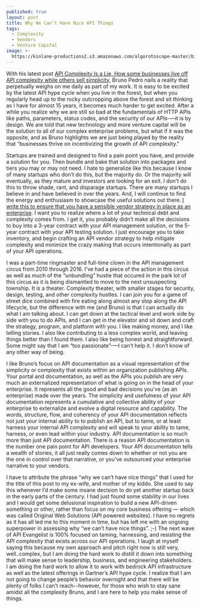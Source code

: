 ```yaml
---
published: true
layout: post
title: Why We Can’t Have Nice API Things
tags:
  - Complexity
  - Vendors
  - Venture Capital
image: >-
  https://kinlane-productions2.s3.amazonaws.com/algorotoscope-master/birth-of-a-nation-old-small-town-buildings.jpeg
---
```

With his latest post [API Complexity Is a Lie, How some businesses live off API complexity while others sell simplicity](https://apichangelog.substack.com/p/api-complexity-is-a-lie), Bruno Pedro nails a reality that perpetually weighs on me daily as part of my work. It is easy to be excited by the latest API hype cycle when you live in the forest, but when you regularly head up to the rocky outcropping above the forest and sit thinking as I have for almost 15 years, it becomes much harder to get excited. After a while you realize why we are still so bad at the fundamentals of HTTP APIs like paths, parameters, status codes, and the security of our APIs-—it is by design. We are told that new technology and more venture capital will be the solution to all of our complex enterprise problems, but what if it was the opposite, and as Bruno highlights we are just being played by the reality that “businesses thrive on incentivizing the growth of API complexity."

Startups are trained and designed to find a pain point you have, and provide a solution for you. Then bundle and bake that solution into packages and tiers you may or may not need. I hate to generalize like this because I know of many startups who don’t do this, but the majority do. Or the majority will eventually, as they mature and investors are looking for an exit. I don’t do this to throw shade, rant, and disparage startups. There are many startups I believe in and have believed in over the years. And, I will continue to find the energy and enthusiasm to showcase the useful solutions out there. [I write this to ensure that you have a sensible vendor strategy in place as an enterprise](https://apievangelist.com/2024/09/02/having-a-clear-api-vendor-strategy/). I want you to realize where a lot of your technical debt and complexity comes from. I get it, you probably didn’t make all the decisions to buy into a 3-year contract with your API management solution, or the 5-year contract with your API testing solution. I just encourage you to take inventory, and begin crafting an API vendor strategy to help mitigate complexity and minimize the crazy making that occurs intentionally as part of your API operations.

I was a part-time ringmaster and full-time clown in the API management circus from 2010 through 2016. I’ve had a piece of the action in this circus as well as much of the “unbundling” hustle that occured in the park lot of this circus as it is being dismantled to move to the next unsuspecting township. It is a theater. Complexity theater, with smaller stages for security, design, testing, and other complexity hustles. I can join you for a game of street dice combined with fire eating along almost any stop along the API lifecycle, but the difference with me (and Bruno) is that I can actually do what I am talking about. I can get down at the tactical level and work side by side with you to do APIs, and I can get in the elevator and sit down and craft the strategy, program, and platform with you. I like making money, and I like telling stories. I also like contributing to a less complex world, and leaving things better than I found them. I also like being honest and straightforward. Some might say that I am “too passionate”-—I can’t help it. I don’t know of any other way of being.

I like Bruno’s focus on API documentation as a visual representation of the simplicity or complexity that exists within an organization publishing APIs. Your portal and documentation, as well as the APIs you publish are very much an externalized representation of what is going on in the head of your enterprise. It represents all the good and bad decisions you’ve (as an enterprise) made over the years. The simplicity and usefulness of your API documentation represents a cumulative and collective ability of your enterprise to externalize and evolve a digital resource and capability. The words, structure, flow, and coherency of your API documentation reflects not just your internal ability to to publish an API, but to tame, or at least harness your internal API complexity and will speak to your ability to tame, harness, or even lead within your industry. API documentation is so much more than just API documentation. There is a reason API documentation is the number one pain point for API developers. Your API documentation tells a wealth of stories, it all just really comes down to whether or not you are the one in control over that narrative, or you’ve outsourced your enterprise narrative to your vendors. 

I have to attribute the phrase “why we can’t have nice things” that I used for the title of this post to my ex-wife, and mother of my kiddo. She used to say this whenever I’d make some insane decision to do yet another startup back in the early parts of the century. I had just found some stability in our lives and I would get some delusional inspiration to build a new API-driven something or other, rather than focus on my core business offering — which was called Original Web Solutions (API powered websites). I have no regrets as it has all led me to this moment in time, but has left me with an ongoing superpower in assessing why “we can’t have nice things”. ;-) The next wave of API Evangelist is 100% focused on taming, harnessing, and resisting the API complexity that exists across our API operations. I laugh at myself saying this because my own approach and pitch right now is still very, well..complex, but I am doing the hard work to distill it down into something that will make sense to leadership, business, and engineering stakeholders. I am doing the hard work to allow it to work with bedrock API infrastructure as well as the latest offerings in Gartner’s API hype cycle. I realize that I am not going to change people’s behavior overnight and that there will be plenty of folks I can’t reach--however, for those who wish to stay sane amidst all the complexity Bruno, and I are here to help you make sense of things.